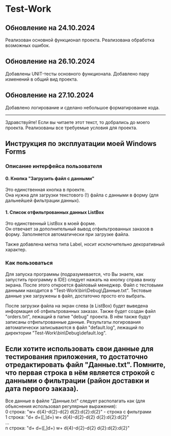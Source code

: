 # Test-Work
## Обновление на 24.10.2024
Реализован основной функционал проекта. Реализована обработка возможных ошибок.

## Обновление на 26.10.2024
Добавлены UNIT-тесты основного функционала. Добавлено пару изменений в общий вид проекта.

## Обновление на 27.10.2024
Добавлено логирование и сделано небольшое форматирование кода.

---

Здравствуйте! Если вы читаете этот текст, то добрались до моего проекта.
Реализованы все требуемые условия для проекта.

## Инструкция по эксплуатации моей Windows Forms

### Описание интерфейса пользователя

#### 0. Кнопка "Загрузить файл с данными"
Это единственная кнопка в проекте.  
Она нужна для загрузки текстового (!) файла с данными в форму (для дальнейшей фильтрации данных).  

#### 1. Список отфильтрованных данных ListBox
Это единственный ListBox в моей форме.  
Он отвечает за дополнительный вывод отфильтрованных заказов в форму. Заполняется автоматически при загрузке файла.

Также добавлена метка типа Label, носит исключительно декоративный характер.
### Как пользоваться

Для запуска программы (подразумевается, что Вы знаете, как запустить программу в IDE) следует нажать на кнопку
справа внизу экрана. После этого откроется файловый менеджер. Файл с тестовыми данными находится в "Test-Work\bin\Debug\Данные.txt". Тестовые данные уже загружены в файл, достаточно просто его выбрать.

После загрузки файла на экран слева (в ListBox) будет выведена информация об отфильтрованных заказах. Также будет создан файл "orders.txt", лежащий
в папке "debug" проекта. В нём также будут записаны отфильтрованные данные.
Результаты логирования автоматически записываются в файл "default.log", лежащий по директории "Test-Work\bin\Debug\default.log".

## Если хотите использовать свои данные для тестирования приложения, то достаточно отредактировать файл "Данные.txt". Помните, что первая строка в нём является строкой с данными о фильтрации (район доставки и дата первого заказа).
Все данные в файле "Данные.txt" следует располагать как (для объяснения использовал регулярные выражения):<br>
0 строка: "w+ d{4}-d{2}-d{2} d{2}:d{2}:d{2}" - строка с фильтрами<br>
1 строка: "d+ d+([,]d+) w+ d{4}-d{2}-d{2} d{2}:d{2}:d{2}"<br>
...<br>
n строка: "d+ d+([,]d+) w+ d{4}-d{2}-d{2} d{2}:d{2}:d{2}"
